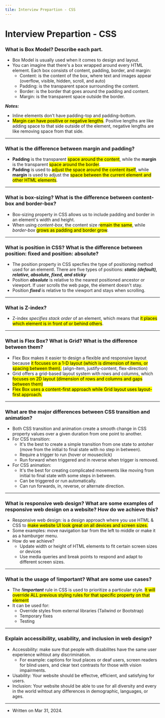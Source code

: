 ```yaml
---
tile: Interview Prepartion - CSS
---
```


# Interview Prepartion - CSS

### What is Box Model? Describe each part.
- Box Model is usually used when it comes to design and layout. 
- You can imagine that there's a box wrapped around every HTML element. Each box consists of content, padding, border, and margin:
    - Content: is the content of the box, where text and images appear (overflow, visible, hidden, scroll, and auto)
    - Padding: is the transparent space surrounding the content. 
    - Border: is the border that goes around the padding and content.
    - Margin: is the transparent space outside the border. 

<b><i>Notes:</i></b>
- Inline elements don't have padding-top and padding-bottom. 
- <mark>Margin can have positive or negative lengths</mark>. Positive lengths are like adding space to that side outside of the element, negative lengths are like removing space from that side. 

---

### What is the difference between margin and padding?
- <b>Padding</b> is the transparent <mark>space around the content</mark>, while the <b>margin</b> is the transparent <mark>space around the border</mark>. 
- <b>Padding</b> is used to <mark>adjust the space around the content itself</mark>, while <b>margin</b> is used to adjust the <mark>space between the current element and other HTML elements</mark>. 

---

### What is box-sizing? What is the difference between content-box and border-box?
- Box-sizing property in CSS allows us to include padding and border in an element's width and height.
- When using <i>content-box</i>, the content size r<mark>emain the same</mark>, while <i>border-box</i> <mark>grows as padding and border grow</mark>. 

---

### What is position in CSS? What is the difference between position: fixed and position: absolute?
- The position property in CSS specfies the type of positioning method used for an elementl. There are five types of positions: <b><i>static (default), relative, absolute, fixed, and sticky</i></b>
- Position <b><i>absolute</i></b> is relative to the nearest positioned ancestor or viewport. If user scrolls the web page, the element doesn't stay. 
- Position <b><i>fixed</i></b> is relative to the viewport and stays when scrolling. 

---

### What is Z-index?
- Z-index <i>specifies stack order</i> of an element, which means that <mark>it places which element is in front of or behind others</mark>. 

---

### What is Flex Box? What is Grid? What is the difference between them?
- Flex Box makes it easier to design a flexible and responsive layout because <mark>it focuses on a 1-D layout (which is dimension of items, or spacing between them).</mark> (align-item, justify-content, flex-direction)
- Grid offers a grid-based layout system with rows and columns, which <mark>focuses on 2D layout (dimension of rows and columns and gaps between them)</mark>
- <mark>Flex Box uses a content-first approach while Grid layout uses layout-first approach. </mark>

---

### What are the major differences between CSS transition and animation?
- Both CSS transition and animation create a smooth change in CSS property values over a given duration from one point to another.
- For CSS transition:
    - It's the best to create a simple transition from one state to antoher (move from the initial to final state with no step in between).
    - Require a trigger to run (hover or mouseclick)
    - Run forward when triggered and in reverse when trigger is removed. 
- For CSS animation:
    - It's the best for creating complicated movements like moving from initial to final state with some steps in between.
    - Can be triggered or run automatically.
    - Can run forwards, in, reverse, or alternate direction. 

---

### What is responsive web design? What are some examples of responsive web design on a website? How do we achieve this?
- Responsive web design: is a design approach where you use HTML & CSS to <mark>make website UI look great on all devices and screen sizes.</mark>
- Some examples: move navigation bar from the left to middle or make it as a hamburger menu. 
- How do we achieve? 
    - Update width or height of HTML elements to fit certain screen sizes or devices
    - Use media queries and break points to respond and adapt to different screen sizes.

---

### What is the usage of !important? What are some use cases?
- The <b><i>!important</i></b> rule in CSS is used to prioritize a particular style. <mark>It will override ALL previous styling rules for that specific property on that element</mark>
- It can be used for:
    - Override styles from external libraries (Tailwind or Bootstrap)
    - Temporary fixes
    - Testing

---

### Explain accessibility, usability, and inclusion in web design? 
- Accessbility: make sure that people with disabilites have the same user experience wihtout any discrimination.
    - For example: captions for loud places or deaf users, screen readers for blind users, and clear text contrasts for those with vision impairments. 
- Usability: Your website should be effectve, efficient, and satisfying for users. 
- Inclusion: Your website should be able to use for all diversity and every in the world wihtout any differences in demographic, languages, or ages. 

---
- Written on Mar 31, 2024.